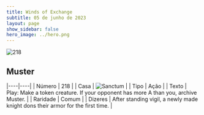 ```yaml
---
title: Winds of Exchange
subtitle: 05 de junho de 2023
layout: page
show_sidebar: false
hero_image: ../hero.png
---
```


![218](https://mastervault-storage-prod.s3.amazonaws.com/media/card_front/en/600_218_059c20341603_en.png)


## Muster

|----|----|
| Número | 218 |
| Casa | ![Sanctum](https://archonarcana.com/images/thumb/c/c7/Sanctum.png/22px-Sanctum.png "Santuário") |
| Tipo | Ação |
| Texto | Play: Make a token creature. If your opponent has more A than you, archive Muster.  |
| Raridade | Comum |
| Dizeres | After standing vigil, a newly made knight dons their armor for the first time.  |
